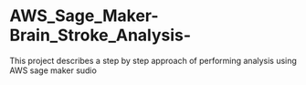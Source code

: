 # AWS_Sage_Maker-Brain_Stroke_Analysis-
This project describes a step by step approach of performing analysis using AWS sage maker sudio

